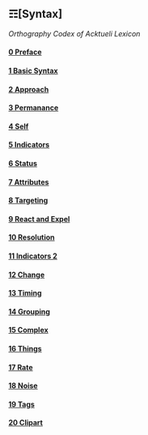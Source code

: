 ## ☶[Syntax]
_Orthography Codex of Acktueli Lexicon_

#### [0 Preface](./PREFACE.md)
#### [1 Basic Syntax](./BASIC.md)
#### [2 Approach](./APPROACH.md)
#### [3 Permanance](./PERMANACE.md)
#### [4 Self](./SELF.md)
#### [5 Indicators](./INDICATORS.md)
#### [6 Status](./STATUS.md)
#### [7 Attributes](./ATTRIBUTES.md)
#### [8 Targeting](./TARGETING.md)
#### [9 React and Expel](./REACT_EXPEL.md)
#### [10 Resolution](./RESOLUTION.md)
#### [11 Indicators 2](./INDICATORS_II.md)
#### [12 Change](./DIRECTION.md)
#### [13 Timing](./TIMING.md)
#### [14 Grouping](./GROUPING.md)
#### [15 Complex](./COMPLEX.md)
#### [16 Things](./THINGS.md)
#### [17 Rate](./RATE.md)
#### [18 Noise](./NOISE.md)
#### [19 Tags](./TAGS.md)
#### [20 Clipart](./CLIPART.md)